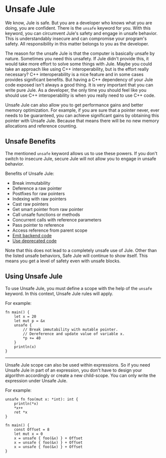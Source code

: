 # Unsafe Jule
We know, Jule is safe. But you are a developer who knows what you are doing, you are confident. There is the `unsafe` keyword for you. With this keyword, you can circumvent Jule's safety and engage in unsafe behavior. This is understandably insecure and can compromise your program's safety. All responsibility in this matter belongs to you as the developer.

The reason for the unsafe Jule is that the computer is basically unsafe by nature. Sometimes you need this unsafety. If Jule didn't provide this, it would take more effort to solve some things with Jule. Maybe you could take an approach like using C++ interoperability, but is the effort really necessary? C++ interoperability is a nice feature and in some cases provides significant benefits. But having a C++ dependency of your Jule code exposed isn't always a good thing. It is very important that you can write pure Jule. As a developer, the only time you should feel like you should use C++ interoperability is when you really need to use C++ code.

Unsafe Jule can also allow you to get performance gains and better memory optimization. For example, if you are sure that a pointer never, ever needs to be guaranteed, you can achieve significant gains by obtaining this pointer with Unsafe Jule. Because that means there will be no new memory allocations and reference counting.

## Unsafe Benefits
The mentioned `unsafe` keyword allows us to use these powers. If you don't switch to insecure Jule, secure Jule will not allow you to engage in unsafe behavior.

Benefits of Unsafe Jule:
- Break immutability
- Deference a raw pointer
- Postfixes for raw pointers
- Indexing with raw pointers
- Cast raw pointers
- Get smart pointer from raw pointer
- Call unsafe functions or methods
- Concurrent calls with reference parameters
- Pass pointer to reference
- Access reference from parent scope
- [Emit backend code](/integrated-jule/backend-emits)
- [Use deprecated code](/packages/3rd-party-packages/deprecation)

Note that this does not lead to a completely unsafe use of Jule. Other than the listed unsafe behaviors, Safe Jule will continue to show itself. This means you get a level of safety even with unsafe blocks.

## Using Unsafe Jule

To use Unsafe Jule, you must define a scope with the help of the `unsafe` keyword. In this context, Unsafe Jule rules will apply.

For example:
```jule
fn main() {
    let x = 20
    let mut p = &x
    unsafe {
        // Break immutability with mutable pointer.
        // Dereference and update value of variable x.
        *p += 40
    }
    println(x)
}
```

---

Unsafe Jule scope can also be used within expressions. So if you need Unsafe Jule in part of an expression, you don't have to design your algorithm accordingly or create a new child-scope. You can only write the expression under Unsafe Jule.

For example:
```jule
unsafe fn foo(mut x: *int): int {
    println(*x)
    *x++
    ret *x
}

fn main() {
    const Offset = 8
    let mut x = 0
    x = unsafe { foo(&x) } + Offset
    x = unsafe { foo(&x) } + Offset
    x = unsafe { foo(&x) } + Offset
}
```